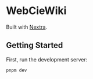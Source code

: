 # WebCieWiki

Built with [Nextra](https://nextra.site/docs).

## Getting Started

First, run the development server:

```bash
pnpm dev
```
